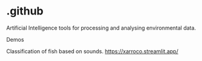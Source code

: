 # .github
Artificial Intelligence tools for processing and analysing environmental data.

Demos

Classification of fish based on sounds.
https://xarroco.streamlit.app/
